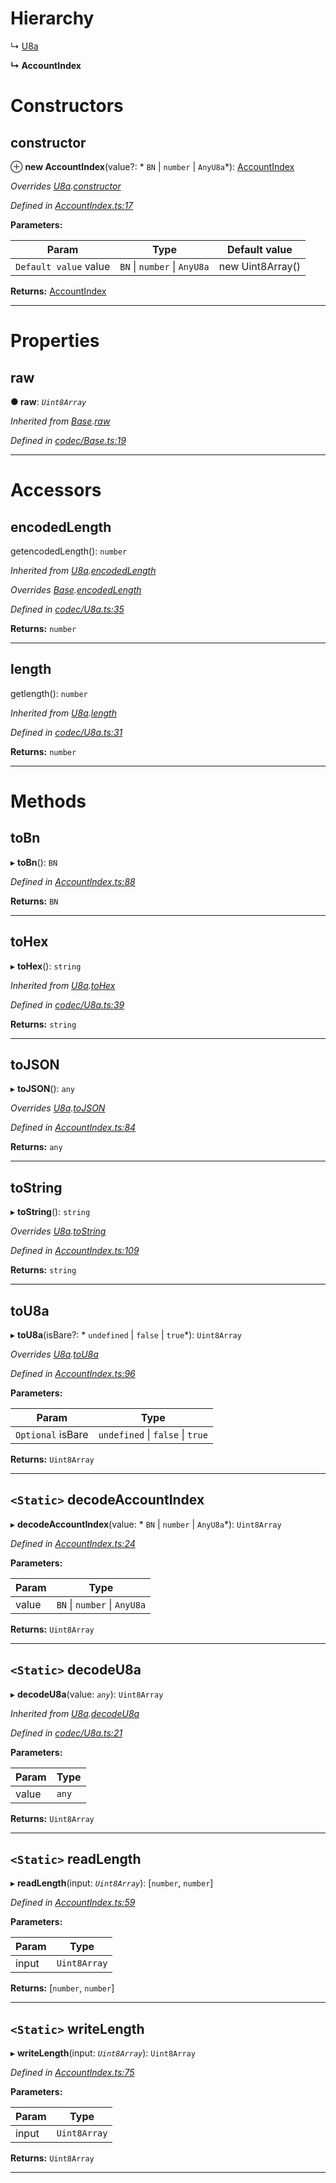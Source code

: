 

# Hierarchy

↳  [U8a](_codec_u8a_.u8a.md)

**↳ AccountIndex**

# Constructors

<a id="constructor"></a>

##  constructor

⊕ **new AccountIndex**(value?: * `BN` &#124; `number` &#124; `AnyU8a`*): [AccountIndex](_accountindex_.accountindex.md)

*Overrides [U8a](_codec_u8a_.u8a.md).[constructor](_codec_u8a_.u8a.md#constructor)*

*Defined in [AccountIndex.ts:17](https://github.com/polkadot-js/api/blob/4c04dc0/packages/types/src/AccountIndex.ts#L17)*

**Parameters:**

| Param | Type | Default value |
| ------ | ------ | ------ |
| `Default value` value |  `BN` &#124; `number` &#124; `AnyU8a`|  new Uint8Array() |

**Returns:** [AccountIndex](_accountindex_.accountindex.md)

___

# Properties

<a id="raw"></a>

##  raw

**● raw**: *`Uint8Array`*

*Inherited from [Base](_codec_base_.base.md).[raw](_codec_base_.base.md#raw)*

*Defined in [codec/Base.ts:19](https://github.com/polkadot-js/api/blob/4c04dc0/packages/types/src/codec/Base.ts#L19)*

___

# Accessors

<a id="encodedlength"></a>

##  encodedLength

getencodedLength(): `number`

*Inherited from [U8a](_codec_u8a_.u8a.md).[encodedLength](_codec_u8a_.u8a.md#encodedlength)*

*Overrides [Base](_codec_base_.base.md).[encodedLength](_codec_base_.base.md#encodedlength)*

*Defined in [codec/U8a.ts:35](https://github.com/polkadot-js/api/blob/4c04dc0/packages/types/src/codec/U8a.ts#L35)*

**Returns:** `number`

___
<a id="length"></a>

##  length

getlength(): `number`

*Inherited from [U8a](_codec_u8a_.u8a.md).[length](_codec_u8a_.u8a.md#length)*

*Defined in [codec/U8a.ts:31](https://github.com/polkadot-js/api/blob/4c04dc0/packages/types/src/codec/U8a.ts#L31)*

**Returns:** `number`

___

# Methods

<a id="tobn"></a>

##  toBn

▸ **toBn**(): `BN`

*Defined in [AccountIndex.ts:88](https://github.com/polkadot-js/api/blob/4c04dc0/packages/types/src/AccountIndex.ts#L88)*

**Returns:** `BN`

___
<a id="tohex"></a>

##  toHex

▸ **toHex**(): `string`

*Inherited from [U8a](_codec_u8a_.u8a.md).[toHex](_codec_u8a_.u8a.md#tohex)*

*Defined in [codec/U8a.ts:39](https://github.com/polkadot-js/api/blob/4c04dc0/packages/types/src/codec/U8a.ts#L39)*

**Returns:** `string`

___
<a id="tojson"></a>

##  toJSON

▸ **toJSON**(): `any`

*Overrides [U8a](_codec_u8a_.u8a.md).[toJSON](_codec_u8a_.u8a.md#tojson)*

*Defined in [AccountIndex.ts:84](https://github.com/polkadot-js/api/blob/4c04dc0/packages/types/src/AccountIndex.ts#L84)*

**Returns:** `any`

___
<a id="tostring"></a>

##  toString

▸ **toString**(): `string`

*Overrides [U8a](_codec_u8a_.u8a.md).[toString](_codec_u8a_.u8a.md#tostring)*

*Defined in [AccountIndex.ts:109](https://github.com/polkadot-js/api/blob/4c04dc0/packages/types/src/AccountIndex.ts#L109)*

**Returns:** `string`

___
<a id="tou8a"></a>

##  toU8a

▸ **toU8a**(isBare?: * `undefined` &#124; `false` &#124; `true`*): `Uint8Array`

*Overrides [U8a](_codec_u8a_.u8a.md).[toU8a](_codec_u8a_.u8a.md#tou8a)*

*Defined in [AccountIndex.ts:96](https://github.com/polkadot-js/api/blob/4c04dc0/packages/types/src/AccountIndex.ts#L96)*

**Parameters:**

| Param | Type |
| ------ | ------ |
| `Optional` isBare |  `undefined` &#124; `false` &#124; `true`|

**Returns:** `Uint8Array`

___
<a id="decodeaccountindex"></a>

## `<Static>` decodeAccountIndex

▸ **decodeAccountIndex**(value: * `BN` &#124; `number` &#124; `AnyU8a`*): `Uint8Array`

*Defined in [AccountIndex.ts:24](https://github.com/polkadot-js/api/blob/4c04dc0/packages/types/src/AccountIndex.ts#L24)*

**Parameters:**

| Param | Type |
| ------ | ------ |
| value |  `BN` &#124; `number` &#124; `AnyU8a`|

**Returns:** `Uint8Array`

___
<a id="decodeu8a"></a>

## `<Static>` decodeU8a

▸ **decodeU8a**(value: *`any`*): `Uint8Array`

*Inherited from [U8a](_codec_u8a_.u8a.md).[decodeU8a](_codec_u8a_.u8a.md#decodeu8a)*

*Defined in [codec/U8a.ts:21](https://github.com/polkadot-js/api/blob/4c04dc0/packages/types/src/codec/U8a.ts#L21)*

**Parameters:**

| Param | Type |
| ------ | ------ |
| value | `any` |

**Returns:** `Uint8Array`

___
<a id="readlength"></a>

## `<Static>` readLength

▸ **readLength**(input: *`Uint8Array`*): [`number`, `number`]

*Defined in [AccountIndex.ts:59](https://github.com/polkadot-js/api/blob/4c04dc0/packages/types/src/AccountIndex.ts#L59)*

**Parameters:**

| Param | Type |
| ------ | ------ |
| input | `Uint8Array` |

**Returns:** [`number`, `number`]

___
<a id="writelength"></a>

## `<Static>` writeLength

▸ **writeLength**(input: *`Uint8Array`*): `Uint8Array`

*Defined in [AccountIndex.ts:75](https://github.com/polkadot-js/api/blob/4c04dc0/packages/types/src/AccountIndex.ts#L75)*

**Parameters:**

| Param | Type |
| ------ | ------ |
| input | `Uint8Array` |

**Returns:** `Uint8Array`

___

